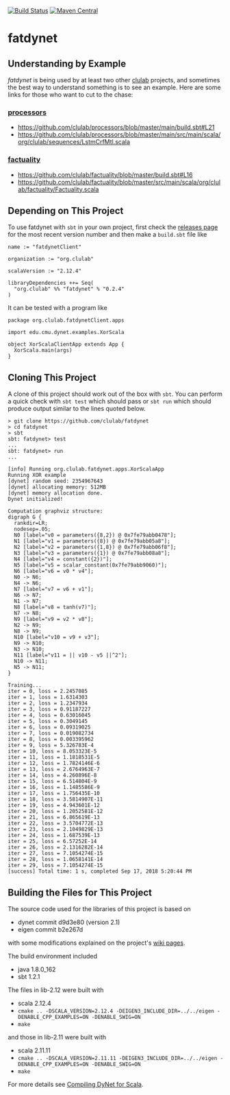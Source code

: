 [![Build Status](https://github.com/clulab/fatdynet/workflows/FatDynet%20CI/badge.svg)](https://github.com/clulab/fatdynet/actions)
[![Maven Central](https://maven-badges.herokuapp.com/maven-central/org.clulab/fatdynet_2.12/badge.svg)](https://maven-badges.herokuapp.com/maven-central/org.clulab/fatdynet_2.12)

# fatdynet

## Understanding by Example

*fatdynet* is being used by at least two other [clulab](https://github.com/clulab) projects, and sometimes the best
way to understand something is to see an example.  Here are some links for those who want to cut to the chase:

### [processors](https://github.com/clulab/processors)
* https://github.com/clulab/processors/blob/master/main/build.sbt#L21
* https://github.com/clulab/processors/blob/master/main/src/main/scala/org/clulab/sequences/LstmCrfMtl.scala

### [factuality](https://github.com/clulab/factuality/)
* https://github.com/clulab/factuality/blob/master/build.sbt#L16
* https://github.com/clulab/factuality/blob/master/src/main/scala/org/clulab/factuality/Factuality.scala


## Depending on This Project

To use fatdynet with `sbt` in your own project, first check the [releases page](https://github.com/clulab/fatdynet/releases) for the most recent version number and then make a `build.sbt` file like

```
name := "fatdynetClient"

organization := "org.clulab"

scalaVersion := "2.12.4"

libraryDependencies ++= Seq(
  "org.clulab" %% "fatdynet" % "0.2.4"
)
```

It can be tested with a program like
```
package org.clulab.fatdynetClient.apps

import edu.cmu.dynet.examples.XorScala

object XorScalaClientApp extends App {
  XorScala.main(args)
}
```


## Cloning This Project

A clone of this project should work out of the box with `sbt`.  You can perform a quick check with `sbt test`
which should pass or `sbt run` which should produce output similar to the lines quoted below.

```
> git clone https://github.com/clulab/fatdynet
> cd fatdynet
> sbt
sbt: fatdynet> test
...
sbt: fatdynet> run
...
```

```
[info] Running org.clulab.fatdynet.apps.XorScalaApp
Running XOR example
[dynet] random seed: 2354967643
[dynet] allocating memory: 512MB
[dynet] memory allocation done.
Dynet initialized!

Computation graphviz structure:
digraph G {
  rankdir=LR;
  nodesep=.05;
  N0 [label="v0 = parameters({8,2}) @ 0x7fe79abb0478"];
  N1 [label="v1 = parameters({8}) @ 0x7fe79abb05a8"];
  N2 [label="v2 = parameters({1,8}) @ 0x7fe79abb06f8"];
  N3 [label="v3 = parameters({1}) @ 0x7fe79abb08a8"];
  N4 [label="v4 = constant({2})"];
  N5 [label="v5 = scalar_constant(0x7fe79abb9060)"];
  N6 [label="v6 = v0 * v4"];
  N0 -> N6;
  N4 -> N6;
  N7 [label="v7 = v6 + v1"];
  N6 -> N7;
  N1 -> N7;
  N8 [label="v8 = tanh(v7)"];
  N7 -> N8;
  N9 [label="v9 = v2 * v8"];
  N2 -> N9;
  N8 -> N9;
  N10 [label="v10 = v9 + v3"];
  N9 -> N10;
  N3 -> N10;
  N11 [label="v11 = || v10 - v5 ||^2"];
  N10 -> N11;
  N5 -> N11;
}

Training...
iter = 0, loss = 2.2457085
iter = 1, loss = 1.6314303
iter = 2, loss = 1.2347934
iter = 3, loss = 0.91187227
iter = 4, loss = 0.63016045
iter = 5, loss = 0.3049145
iter = 6, loss = 0.09319025
iter = 7, loss = 0.019082734
iter = 8, loss = 0.003395962
iter = 9, loss = 5.326783E-4
iter = 10, loss = 8.053323E-5
iter = 11, loss = 1.1818531E-5
iter = 12, loss = 1.7824146E-6
iter = 13, loss = 2.6764963E-7
iter = 14, loss = 4.260896E-8
iter = 15, loss = 6.514804E-9
iter = 16, loss = 1.1485586E-9
iter = 17, loss = 1.756435E-10
iter = 18, loss = 3.5814907E-11
iter = 19, loss = 4.943601E-12
iter = 20, loss = 1.2052581E-12
iter = 21, loss = 6.865619E-13
iter = 22, loss = 3.5704772E-13
iter = 23, loss = 2.1049829E-13
iter = 24, loss = 1.687539E-13
iter = 25, loss = 6.57252E-14
iter = 26, loss = 2.1316282E-14
iter = 27, loss = 7.1054274E-15
iter = 28, loss = 1.0658141E-14
iter = 29, loss = 7.1054274E-15
[success] Total time: 1 s, completed Sep 17, 2018 5:20:44 PM
```


## Building the Files for This Project

The source code used for the libraries of this project is based on
- dynet commit d9d3e80 (version 2.1)
- eigen commit b2e267d

with some modifications explained on the project's [wiki pages](https://github.com/clulab/fatdynet/wiki).

The build environment included
- java 1.8.0_162
- sbt 1.2.1

The files in lib-2.12 were built with
- scala 2.12.4
- `cmake .. -DSCALA_VERSION=2.12.4 -DEIGEN3_INCLUDE_DIR=../../eigen -DENABLE_CPP_EXAMPLES=ON -DENABLE_SWIG=ON`
- `make`

and those in lib-2.11 were built with
- scala 2.11.11
- `cmake .. -DSCALA_VERSION=2.11.11 -DEIGEN3_INCLUDE_DIR=../../eigen -DENABLE_CPP_EXAMPLES=ON -DENABLE_SWIG=ON`
- `make`

For more details see [Compiling DyNet for Scala](https://github.com/clulab/fatdynet/wiki/Compiling-DyNet-for-Scala).
